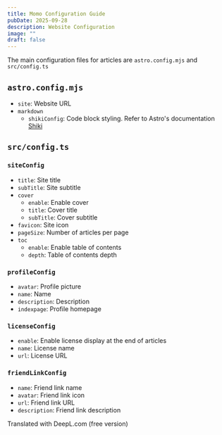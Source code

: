 ```yaml
---
title: Momo Configuration Guide
pubDate: 2025-09-28
description: Website Configuration
image: ""
draft: false
---
```


The main configuration files for articles are `astro.config.mjs` and `src/config.ts`

## `astro.config.mjs`

* `site`: Website URL
* `markdown`
    * `shikiConfig`: Code block styling. Refer to Astro's documentation [Shiki](https://docs.astro.build/en/guides/syntax-highlighting/#setting-a-default-shiki-theme)

## `src/config.ts`

### `siteConfig`

* `title`: Site title
* `subTitle`: Site subtitle
* `cover`
    * `enable`: Enable cover
    * `title`: Cover title
    * `subTitle`: Cover subtitle
* `favicon`: Site icon
* `pageSize`: Number of articles per page
* `toc`
    * `enable`: Enable table of contents
    * `depth`: Table of contents depth

### `profileConfig`

* `avatar`: Profile picture
* `name`: Name
* `description`: Description
* `indexpage`: Profile homepage

### `licenseConfig`

* `enable`: Enable license display at the end of articles
* `name`: License name
* `url`: License URL

### `friendLinkConfig`

* `name`: Friend link name
* `avatar`: Friend link icon
* `url`: Friend link URL
* `description`: Friend link description


Translated with DeepL.com (free version)